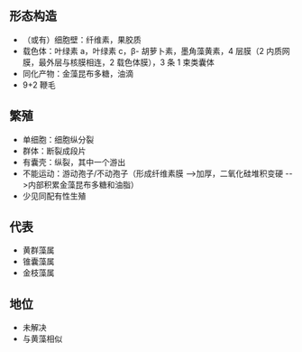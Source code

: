 ## 形态构造
- （或有）细胞壁：纤维素，果胶质
- 载色体：叶绿素 a，叶绿素 c，β- 胡萝卜素，墨角藻黄素，4 层膜（2 内质网膜，最外层与核膜相连，2 载色体膜），3 条 1 束类囊体
- 同化产物：金藻昆布多糖，油滴
- 9+2 鞭毛
## 繁殖
- 单细胞：细胞纵分裂
- 群体：断裂成段片
- 有囊壳：纵裂，其中一个游出
- 不能运动：游动孢子/不动孢子（形成纤维素膜 -->加厚，二氧化硅堆积变硬 -->内部积累金藻昆布多糖和油脂）
- 少见同配有性生殖
## 代表
- 黄群藻属
- 锥囊藻属
- 金枝藻属
## 地位
- 未解决
- 与黄藻相似